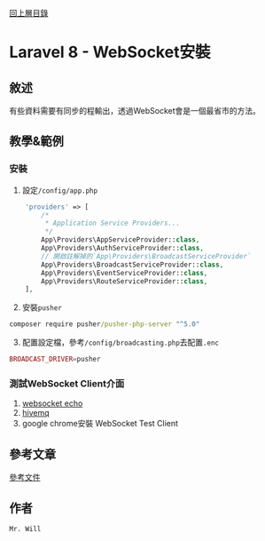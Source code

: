 [回上層目錄](../README.md)

# Laravel 8 - WebSocket安裝

## **敘述**
有些資料需要有同步的程輸出，透過WebSocket會是一個最省市的方法。

## **教學&範例**
### 安裝
1. 設定`/config/app.php`
```php
    'providers' => [
        /*
         * Application Service Providers...
         */
        App\Providers\AppServiceProvider::class,
        App\Providers\AuthServiceProvider::class,
        // 開啟註解掉的`App\Providers\BroadcastServiceProvider`
        App\Providers\BroadcastServiceProvider::class,
        App\Providers\EventServiceProvider::class,
        App\Providers\RouteServiceProvider::class,
    ],
```

2. 安裝`pusher`
```cmd
composer require pusher/pusher-php-server "^5.0"
```

3. 配置設定檔，參考`/config/broadcasting.php`去配置`.enc`
```php
BROADCAST_DRIVER=pusher
```


### 測試WebSocket Client介面
1. [websocket echo](https://www.websocket.org/echo.html)
2. [hivemq](http://www.hivemq.com/demos/websocket-client/)
3. google chrome安裝 WebSocket Test Client

## **參考文章**
[參考文件](網址)

## **作者**
`Mr. Will`
